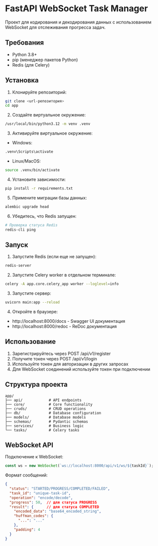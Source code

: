 # FastAPI WebSocket Task Manager

Проект для кодирования и декодирования данных с использованием WebSocket для отслеживания прогресса задач.

## Требования

- Python 3.8+
- pip (менеджер пакетов Python)
- Redis (для Celery)

## Установка

1. Клонируйте репозиторий:
```bash
git clone <url-репозитория>
cd app
```

2. Создайте виртуальное окружение:
```bash
/usr/local/bin/python3.12 -m venv .venv
```

3. Активируйте виртуальное окружение:
- Windows:
```bash
.venv\Scripts\activate
```
- Linux/MacOS:
```bash
source .venv/bin/activate
```

4. Установите зависимости:
```bash
pip install -r requirements.txt
```

5. Примените миграции базы данных:
```bash
alembic upgrade head
```

6. Убедитесь, что Redis запущен:
```bash
# Проверка статуса Redis
redis-cli ping
```

## Запуск

1. Запустите Redis (если еще не запущен):
```bash
redis-server
```

2. Запустите Celery worker в отдельном терминале:
```bash
celery -A app.core.celery_app worker --loglevel=info
```

3. Запустите сервер:
```bash
uvicorn main:app --reload
```

4. Откройте в браузере:
- http://localhost:8000/docs - Swagger UI документация
- http://localhost:8000/redoc - ReDoc документация

## Использование

1. Зарегистрируйтесь через POST /api/v1/register
2. Получите токен через POST /api/v1/login
3. Используйте токен для авторизации в других запросах
4. Для WebSocket соединений используйте токен при подключении

## Структура проекта

```
app/
├── api/            # API endpoints
├── core/           # Core functionality
├── cruds/          # CRUD operations
├── db/             # Database configuration
├── models/         # Database models
├── schemas/        # Pydantic schemas
├── services/       # Business logic
└── tasks/          # Celery tasks
```

## WebSocket API

Подключение к WebSocket:
```javascript
const ws = new WebSocket(`ws://localhost:8000/api/v1/ws/${taskId}`);
```

Формат сообщений:
```json
{
  "status": "STARTED/PROGRESS/COMPLETED/FAILED",
  "task_id": "unique-task-id",
  "operation": "encode/decode",
  "progress": 50,  // для статуса PROGRESS
  "result": {      // для статуса COMPLETED
    "encoded_data": "base64_encoded_string",
    "huffman_codes": {
      "...": "..."
    },
    "padding": 4
  }
}
``` 